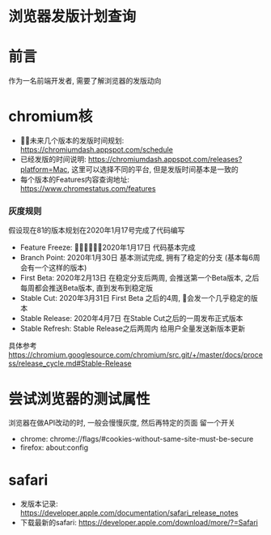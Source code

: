 # 浏览器发版计划查询

# 前言

作为一名前端开发者, 需要了解浏览器的发版动向

# chromium核

- 未来几个版本的发版时间规划: https://chromiumdash.appspot.com/schedule
- 已经发版的时间说明: https://chromiumdash.appspot.com/releases?platform=Mac, 这里可以选择不同的平台, 但是发版时间基本是一致的
- 每个版本的Features内容查询地址: https://www.chromestatus.com/features

### 灰度规则

假设现在81的版本规划在2020年1月17号完成了代码编写

- Feature Freeze: 2020年1月17日 代码基本完成
- Branch Point: 2020年1月30日 基本测试完成, 拥有了稳定的分支 (基本每6周会有一个这样的版本)
- First Beta: 2020年2月13日 在稳定分支后两周, 会推送第一个Beta版本, 之后每周都会推送Beta版本, 直到发布到稳定版
- Stable Cut: 2020年3月31日 First Beta 之后的4周, 会发一个几乎稳定的版本
- Stable Release: 2020年4月7日 在Stable Cut之后的一周发布正式版本
- Stable Refresh: Stable Release之后两周内 给用户全量发送新版本更新

具体参考 https://chromium.googlesource.com/chromium/src.git/+/master/docs/process/release_cycle.md#Stable-Release

# 尝试浏览器的测试属性

浏览器在做API改动的时, 一般会慢慢灰度, 然后再特定的页面 留一个开关

- chrome: chrome://flags/#cookies-without-same-site-must-be-secure
- firefox: about:config

# safari

- 发版本记录: https://developer.apple.com/documentation/safari_release_notes
- 下载最新的safari: https://developer.apple.com/download/more/?=Safari

